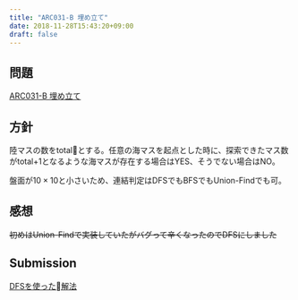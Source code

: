 ```yaml
---
title: "ARC031-B 埋め立て"
date: 2018-11-28T15:43:20+09:00
draft: false
---
```


## 問題

[ARC031-B 埋め立て](https://beta.atcoder.jp/contests/arc031/tasks/arc031_2)

## 方針
陸マスの数をtotalとする。任意の海マスを起点とした時に、探索できたマス数がtotal+1となるような海マスが存在する場合はYES、そうでない場合はNO。

盤面が$10 \times 10$と小さいため、連結判定はDFSでもBFSでもUnion-Findでも可。

## 感想

~~初めはUnion-Findで実装していたがバグって辛くなったのでDFSにしました~~

## Submission

[DFSを使った解法](https://beta.atcoder.jp/contests/arc031/submissions/3680075)
